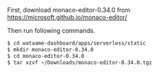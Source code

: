 First, download monaco-editor-0.34.0 from https://microsoft.github.io/monaco-editor/

Then run following commands.

```sh
$ cd wataame-dashboard/apps/serverless/static
$ mkdir monaco-editor-0.34.0
$ cd monaco-editor-0.34.0
$ tar xzvf ~/Downloads/monaco-editor-0.34.0.tgz
```
